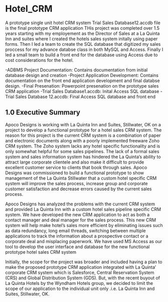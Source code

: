 # Hotel_CRM
A prototype single unit hotel CRM system
Trial Sales Database12.accdb file is the final prototype CRM application
THis project was completed over 1.5 years starting with my employement as the Director of Sales at a La Quinta Inn and suites where I created the hotels sales system initally using paper forms. Then I led a team to create the SQL database that digitized my sales proccess for my advance databse class in both MySQL and Access. Finally I led a small team to build a front end for the database using Access due to cost considerations for the hotel. 

-ADBMS Project Documentation: Contains documentation from initial database design and creation
-Project Application Development: Contains documentation on the front end application development and final databse design. 
-Final Presenation: Powerpoint presenation on the prototype sales CRM application
-Trial Sales Database1.accdb: Inital Access SQL database
-Trial Sales Database 12.accdb: Final Access SQL database and front end 

## 1.0 Executive Summary 
Apoco Designs is working with La Quinta Inn and Suites, Stillwater, OK on a project to develop a functional prototype for a hotel sales CRM system. The reason for this project is the current CRM system is a combination of paper and electronic documents along with a poorly implemented freeware Zoho CRM system. The Zoho system lacks any hotel specific functionality and is only somewhat helpful for some sales pipelines. The lack of a formal sales system and sales information system has hindered the La Quinta’s ability to attract large corporate clientele and also make it difficult to provide excellent customer service to clients that book through sales. Apoco Designs was commissioned to build a functional prototype to show management of the La Quinta Stillwater that a custom hotel specific CRM system will improve the sales process, increase group and corporate customer satisfaction and decrease errors caused by the current sales process.

Apoco Designs has analyzed the problems with the current CRM system and provided La Quinta Inn with a custom hotel sales pipeline specific CRM system. We have developed the new CRM application to act as both a contact manager and deal manager for the sales process. This new CRM system will help make hotel’s sales more efficient by eliminating issues such as data redundancy, long email threads, switching between multiple applications to track the information about a prospective contact or a corporate deal and misplacing paperwork. We have used MS Access as our tool to develop the user interface and database for the new functional prototype hotel sales CRM system

Initially, the scope for the project was broader and included having a plan to make the proposed prototype CRM application integrated with La Quinta’ corporate CRM system which is Salesforce, Central Reservation System (CRS) and Global Distribution System (GDS). But, with the recent buyout of La Quinta Hotels by the Wyndham Hotels group, we decided to limit the scope of our application to the individual unit only .i.e. La Quinta Inn and Suites, Stillwater, OK. 
